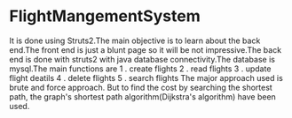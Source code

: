 # FlightMangementSystem

It is done using Struts2.The main objective is to learn about the back end.The front end is just a blunt page so it will be not
impressive.The back end is done with struts2 with java database connectivity.The database is mysql.The main functions are
         1 . create flights
         2 . read flights
         3 . update flight deatils
         4 . delete flights
         5 . search flights
The major approach used is brute and force approach. But to find the cost by searching the shortest path, the graph's shortest 
path algorithm(Dijkstra's algorithm) have been used.
